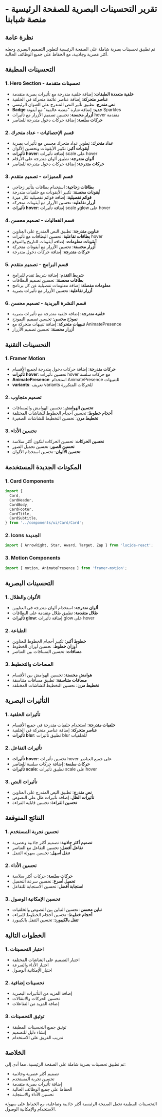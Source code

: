 # تقرير التحسينات البصرية للصفحة الرئيسية - منصة شبابنا

## نظرة عامة

تم تطبيق تحسينات بصرية شاملة على الصفحة الرئيسية لتطوير التصميم البصري وجعله أكثر عصرية وجاذبية، مع الحفاظ على جميع الوظائف الحالية.

## التحسينات المطبقة

### 1. Hero Section - تحسينات متقدمة

- **خلفية متعددة الطبقات**: إضافة خلفية متدرجة مع تأثيرات بصرية متقدمة
- **عناصر متحركة**: إضافة عناصر عائمة متحركة في الخلفية
- **نص متدرج**: تطبيق تأثير النص المتدرج على العنوان الرئيسي
- **Badge جديد**: إضافة شارة "منصة عالمية" مع أيقونة Sparkles
- **أزرار محسنة**: تحسين تصميم الأزرار مع تأثيرات hover متقدمة
- **حركات سلسة**: إضافة حركات دخول متدرجة للعناصر

### 2. قسم الإحصائيات - عداد متحرك

- **عداد متحرك**: تطوير عداد متحرك محسن مع تأثيرات بصرية
- **أيقونات أكبر**: تكبير الأيقونات وتحسين الألوان
- **تأثيرات hover**: إضافة تأثيرات scale على hover
- **ألوان متدرجة**: تطبيق ألوان متدرجة على الأرقام
- **حركات متدرجة**: إضافة حركات دخول متدرجة للعناصر

### 3. قسم المميزات - تصميم متقدم

- **بطاقات زجاجية**: استخدام بطاقات بتأثير زجاجي
- **أيقونات محسنة**: تكبير الأيقونات مع خلفيات متدرجة
- **قوائم تفصيلية**: إضافة قوائم تفصيلية لكل ميزة
- **أزرار تفاعلية**: تحسين الأزرار مع أيقونات متحركة
- **تأثيرات hover**: إضافة تأثيرات scale وglow على hover

### 4. قسم الفعاليات - تصميم محسن

- **عناوين متدرجة**: تطبيق النص المتدرج على العناوين
- **بطاقات تفاعلية**: تحسين البطاقات مع تأثيرات hover
- **أيقونات معلومات**: إضافة أيقونات للتاريخ والموقع
- **أزرار محسنة**: تحسين الأزرار مع أيقونات متحركة
- **حركات متدرجة**: إضافة حركات دخول متدرجة

### 5. قسم البرامج - تصميم متقدم

- **شريط التقدم**: إضافة شريط تقدم للبرامج
- **بطاقات محسنة**: تحسين تصميم البطاقات
- **معلومات مفصلة**: إضافة معلومات تفصيلية عن كل برنامج
- **أزرار تفاعلية**: تحسين الأزرار مع تأثيرات بصرية

### 6. قسم النشرة البريدية - تصميم محسن

- **خلفية متدرجة**: إضافة خلفية متدرجة مع تأثيرات بصرية
- **نموذج محسن**: تحسين تصميم النموذج
- **تنبيهات متحركة**: إضافة تنبيهات متحركة مع AnimatePresence
- **أزرار محسنة**: تحسين تصميم الأزرار

## التحسينات التقنية

### 1. Framer Motion

- **حركات متدرجة**: إضافة حركات دخول متدرجة لجميع الأقسام
- **تأثيرات hover**: تحسين تأثيرات hover مع حركات سلسة
- **AnimatePresence**: استخدام AnimatePresence للتنبيهات
- **variants**: تعريف variants للحركات المتكررة

### 2. تصميم متجاوب

- **تحسين الهوامش**: تحسين الهوامش والمسافات
- **أحجام خطوط**: تحسين أحجام الخطوط للشاشات المختلفة
- **تخطيط مرن**: تحسين التخطيط للشاشات الصغيرة

### 3. تحسين الأداء

- **تحسين الحركات**: تحسين الحركات لتكون أكثر سلاسة
- **تحسين الصور**: تحسين تحميل الصور
- **تحسين الألوان**: تحسين استخدام الألوان

## المكونات الجديدة المستخدمة

### 1. Card Components

```typescript
import {
  Card,
  CardHeader,
  CardBody,
  CardFooter,
  CardTitle,
  CardSubtitle,
} from '../components/ui/Card/Card';
```

### 2. Icons الجديدة

```typescript
import { ArrowRight, Star, Award, Target, Zap } from 'lucide-react';
```

### 3. Motion Components

```typescript
import { motion, AnimatePresence } from 'framer-motion';
```

## التحسينات البصرية

### 1. الألوان والظلال

- **ألوان متدرجة**: استخدام ألوان متدرجة في العناوين
- **ظلال متقدمة**: تطبيق ظلال متقدمة على البطاقات
- **تأثيرات glow**: إضافة تأثيرات glow على hover

### 2. الطباعة

- **خطوط أكبر**: تكبير أحجام الخطوط للعناوين
- **أوزان خطوط**: تحسين أوزان الخطوط
- **مسافات**: تحسين المسافات بين العناصر

### 3. المساحات والتخطيط

- **هوامش محسنة**: تحسين الهوامش بين الأقسام
- **مسافات متناسقة**: تطبيق مسافات متناسقة
- **تخطيط مرن**: تحسين التخطيط للشاشات المختلفة

## التأثيرات البصرية

### 1. تأثيرات الخلفية

- **خلفيات متدرجة**: استخدام خلفيات متدرجة في جميع الأقسام
- **عناصر متحركة**: إضافة عناصر متحركة في الخلفية
- **تأثيرات blur**: تطبيق تأثيرات blur للخلفيات

### 2. تأثيرات التفاعل

- **تأثيرات hover**: تحسين تأثيرات hover على جميع العناصر
- **حركات سلسة**: إضافة حركات سلسة للعناصر
- **تأثيرات scale**: تطبيق تأثيرات scale على hover

### 3. تأثيرات النص

- **نص متدرج**: تطبيق النص المتدرج على العناوين
- **تأثيرات الظل**: إضافة تأثيرات ظل على النصوص
- **تحسين القراءة**: تحسين قابلية القراءة

## النتائج المتوقعة

### 1. تحسين تجربة المستخدم

- **تصميم أكثر جاذبية**: تصميم أكثر جاذبية وعصرية
- **تفاعل أفضل**: تحسين التفاعل مع العناصر
- **تنقل أسهل**: تحسين سهولة التنقل

### 2. تحسين الأداء

- **حركات سلسة**: حركات أكثر سلاسة
- **تحميل أسرع**: تحسين سرعة التحميل
- **استجابة أفضل**: تحسين الاستجابة للتفاعل

### 3. تحسين الإمكانية الوصول

- **تباين محسن**: تحسين التباين بين النصوص والخلفيات
- **أحجام خطوط**: تحسين أحجام الخطوط للقراءة
- **تنقل بالكيبورد**: تحسين التنقل بالكيبورد

## الخطوات التالية

### 1. اختبار التحسينات

- اختبار التصميم على الشاشات المختلفة
- اختبار الأداء والسرعة
- اختبار الإمكانية الوصول

### 2. تحسينات إضافية

- إضافة المزيد من التأثيرات البصرية
- تحسين الحركات والانتقالات
- إضافة المزيد من التفاعلات

### 3. توثيق التحسينات

- توثيق جميع التحسينات المطبقة
- إنشاء دليل للتصميم
- تدريب الفريق على الاستخدام

## الخلاصة

تم تطبيق تحسينات بصرية شاملة على الصفحة الرئيسية، مما أدى إلى:

- تصميم أكثر عصرية وجاذبية
- تحسين تجربة المستخدم
- إضافة تأثيرات بصرية متقدمة
- الحفاظ على جميع الوظائف الحالية
- تحسين الأداء والاستجابة

التحسينات المطبقة تجعل الصفحة الرئيسية أكثر جاذبية وتفاعلية، مع الحفاظ على سهولة الاستخدام والإمكانية الوصول.
